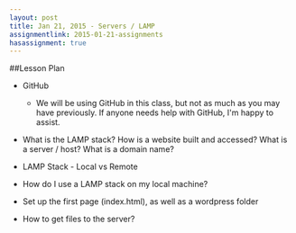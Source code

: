 ```yaml
---
layout: post
title: Jan 21, 2015 - Servers / LAMP
assignmentlink: 2015-01-21-assignments
hasassignment: true
---
```


##Lesson Plan

- GitHub
  - We will be using GitHub in this class, but not as much as you may have previously.  If anyone needs help with GitHub, I'm happy to assist.
  
- What is the LAMP stack?  How is a website built and accessed?  What is a server / host?  What is a domain name?

- LAMP Stack - Local vs Remote

- How do I use a LAMP stack on my local machine?

- Set up the first page (index.html), as well as a wordpress folder

- How to get files to the server?